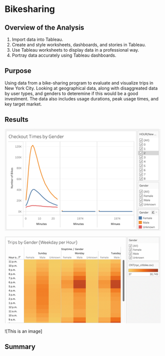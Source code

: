 # Bikesharing

## Overview of the Analysis
  1.  Import data into Tableau.
  2.  Create and style worksheets, dashboards, and stories in Tableau.
  3.  Use Tableau worksheets to display data in a professional way.
  4.  Portray data accurately using Tableau dashboards.

## Purpose

   Using data from a bike-sharing program to evaluate and visualize trips in New York City. Looking at geographical data, along with disaggreated data by user types, and genders to deteremine if this would be a good investment. The data also includes usage durations, peak usage times, and key target market. 

## Results

![This is an image](https://github.com/Stookhy/Bikesharing/blob/main/Checkout%20Times%20by%20Gender.png?raw=true)

![This is an image](https://github.com/Stookhy/Bikesharing/blob/main/Trips%20by%20Gender%20(Weekday%20per%20Hour).png?raw=true)

![This is an image]

## Summary

